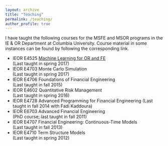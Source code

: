 ```yaml
---
layout: archive
title: "Teaching"
permalink: /teaching/
author_profile: true
---
```


<!---
{% include base_path %}

{% for post in site.teaching reversed %}
  {% include archive-single.html %}
{% endfor %}
--->

I have taught the following courses for the MSFE and MSOR programs in the IE & OR Department at Columbia University. Course material in some instances can be found by following the corresponding link.

* IEOR E4525  [Machine Learning for OR and FE](ml-orfe)  
              (Last taught in spring 2017)
* IEOR E4703  Monte Carlo Simulation    
              (Last taught in spring 2017) 
* IEOR E4706  Foundations of Financial Engineering   
              (Last taught in fall 2015) 
* IEOR E4602  Quantitative Risk Management   
              (Last taught in spring 2016) 
* IEOR E4728  Advanced Programming for Financial Engineering 
              (Last taught in fall 2014 with Fadi Kaddoura) 
* IEOR E6703  Advanced Financial Engineering   
              (PhD course; last taught in fall 2011) 
* IEOR E4707  Financial Engineering: Continuous-Time Models   
              (Last taught in fall 2013) 
* IEOR E4710  Term Structure Models   
              (Last taught in spring 2012) 

